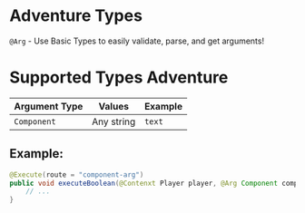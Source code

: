 # Adventure Types

`@Arg` - Use Basic Types to easily validate, parse, and get arguments!

# Supported Types Adventure

| Argument Type | Values     | Example |
| ------------- | ---------- | ------- |
| `Component`   | Any string | `text`  |

## Example:

```java Example.java
@Execute(route = "component-arg")
public void executeBoolean(@Contenxt Player player, @Arg Component component) {
    // ...
}

```
